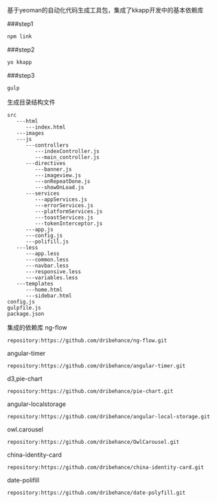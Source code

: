 基于yeoman的自动化代码生成工具包，集成了kkapp开发中的基本依赖库

###step1
```bash
npm link
```
###step2
```bash
yo kkapp
```
###step3
```bash
gulp
```
生成目录结构文件
```
src
   ---html
      ---index.html
   ---images
   ---js
      ---controllers
         ---indexController.js
         ---main_controller.js
      ---directives
         ---banner.js
         ---imageview.js
         ---onRepeatDone.js
         ---showOnLoad.js
      ---services
         ---appServices.js
         ---errorServices.js
         ---platformServices.js
         ---toastServices.js
         ---tokenInterceptor.js
      ---app.js
      ---config.js
      ---polifill.js
   ---less
      ---app.less
      ---common.less
      ---navbar.less
      ---responsive.less
      ---variables.less
   ---templates
      ---home.html
      ---sidebar.html
config.js
gulpfile.js
package.json
```
集成的依赖库
ng-flow
```
repository:https://github.com/dribehance/ng-flow.git
```

angular-timer
```
repository:https://github.com/dribehance/angular-timer.git
```

d3,pie-chart
```
repository:https://github.com/dribehance/pie-chart.git 
```
angular-localstorage
```
repository:https://github.com/dribehance/angular-local-storage.git
```
owl.carousel
```
repository:https://github.com/dribehance/OwlCarousel.git
```
china-identity-card
```
repository:https://github.com/dribehance/china-identity-card.git
```
date-polifill
```
repository:https://github.com/dribehance/date-polyfill.git
```

